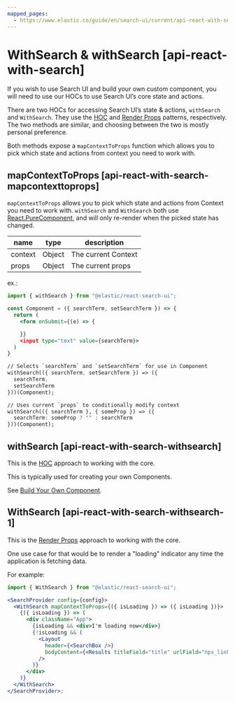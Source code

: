 ```yaml
---
mapped_pages:
  - https://www.elastic.co/guide/en/search-ui/current/api-react-with-search.html
---
```


# WithSearch & withSearch [api-react-with-search]

If you wish to use Search UI and build your own custom component, you will need to use our HOCs to use Search UI’s core state and actions.

There are two HOCs for accessing Search UI’s state & actions, `withSearch` and `WithSearch`. They use the [HOC](https://reactjs.org/docs/higher-order-components.md) and [Render Props](https://reactjs.org/docs/render-props.md) patterns, respectively. The two methods are similar, and choosing between the two is mostly personal preference.

Both methods expose a `mapContextToProps` function which allows you to pick which state and actions from context you need to work with.


## mapContextToProps [api-react-with-search-mapcontexttoprops]

`mapContextToProps` allows you to pick which state and actions from Context you need to work with. `withSearch` and `WithSearch` both use [React.PureComponent](https://reactjs.org/docs/react-api.md#reactpurecomponent), and will only re-render when the picked state has changed.

| name | type | description |
| --- | --- | --- |
| context | Object | The current Context |
| props | Object | The current props |

ex.:

```jsx
import { withSearch } from "@elastic/react-search-ui";

const Component = ({ searchTerm, setSearchTerm }) => {
  return (
    <form onSubmit={(e) => {

    }}
    <input type="text" value={searchTerm}>
  )
}

// Selects `searchTerm` and `setSearchTerm` for use in Component
withSearch(({ searchTerm, setSearchTerm }) => ({
  searchTerm,
  setSearchTerm
}))(Component);

// Uses current `props` to conditionally modify context
withSearch(({ searchTerm }, { someProp }) => ({
  searchTerm: someProp ? "" : searchTerm
}))(Component);
```


## withSearch [api-react-with-search-withsearch]

This is the [HOC](https://reactjs.org/docs/higher-order-components.md) approach to working with the core.

This is typically used for creating your own Components.

See [Build Your Own Component](/reference/guides-creating-own-components.md).


## WithSearch [api-react-with-search-withsearch-1]

This is the [Render Props](https://reactjs.org/docs/render-props.md) approach to working with the core.

One use case for that would be to render a "loading" indicator any time the application is fetching data.

For example:

```jsx
import { WithSearch } from "@elastic/react-search-ui";

<SearchProvider config={config}>
  <WithSearch mapContextToProps={({ isLoading }) => ({ isLoading })}>
    {({ isLoading }) => (
      <div className="App">
        {isLoading && <div>I'm loading now</div>}
        {!isLoading && (
          <Layout
            header={<SearchBox />}
            bodyContent={<Results titleField="title" urlField="nps_link" />}
          />
        )}
      </div>
    )}
  </WithSearch>
</SearchProvider>;
```

